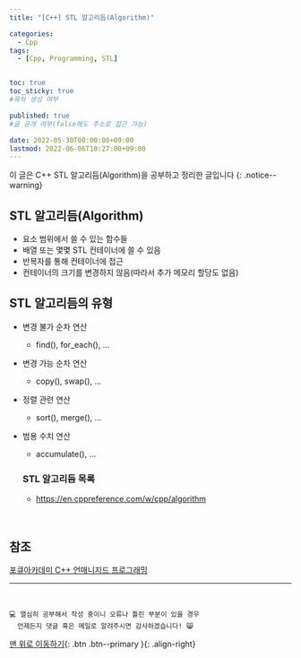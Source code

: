 ```yaml
---
title: "[C++] STL 알고리듬(Algorithm)" 

categories:
  - Cpp
tags:
  - [Cpp, Programming, STL]


toc: true
toc_sticky: true
#목차 생성 여부

published: true
#글 공개 여부(false해도 주소로 접근 가능)

date: 2022-05-30T00:00:00+09:00
lastmod: 2022-06-06T10:27:00+09:00
---
```


<!-- description : 25자에서 160자 사이 -->
이 글은 C++ STL 알고리듬(Algorithm)을 공부하고 정리한 글입니다
{: .notice--warning}

## STL 알고리듬(Algorithm)
- 요소 범위에서 쓸 수 있는 함수들
- 배열 또는 몇몇 STL 컨테이너에 쓸 수 있음
- 반복자를 통해 컨테이너에 접근
- 컨테이너의 크기를 변경하지 않음(따라서 추가 메모리 할당도 없음)

## STL 알고리듬의 유형
- 변경 불가 순차 연산
  - find(), for_each(), ...
- 변경 가능 순차 연산
  - copy(), swap(), ...
- 정렬 관련 연산
  - sort(), merge(), ...
- 범용 수치 연산
  - accumulate(), ...

  ### STL 알고리듬 목록
  - <https://en.cppreference.com/w/cpp/algorithm>

<br>

## 참조
[포큐아카데미 C++ 언매니지드 프로그래밍](https://pocu-ko.teachable.com/p/comp3200)

***
<br>

    💻 열심히 공부해서 작성 중이니 오류나 틀린 부분이 있을 경우 
      언제든지 댓글 혹은 메일로 알려주시면 감사하겠습니다! 😸


[맨 위로 이동하기](#){: .btn .btn--primary }{: .align-right}